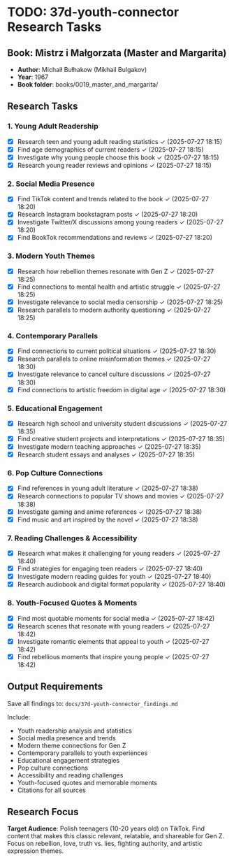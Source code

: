# TODO: 37d-youth-connector Research Tasks

## Book: Mistrz i Małgorzata (Master and Margarita)
- **Author**: Michaił Bułhakow (Mikhail Bulgakov)  
- **Year**: 1967
- **Book folder**: books/0019_master_and_margarita/

## Research Tasks

### 1. Young Adult Readership
- [x] Research teen and young adult reading statistics ✓ (2025-07-27 18:15)
- [x] Find age demographics of current readers ✓ (2025-07-27 18:15)
- [x] Investigate why young people choose this book ✓ (2025-07-27 18:15)
- [x] Research young reader reviews and opinions ✓ (2025-07-27 18:15)

### 2. Social Media Presence
- [x] Find TikTok content and trends related to the book ✓ (2025-07-27 18:20)
- [x] Research Instagram bookstagram posts ✓ (2025-07-27 18:20)
- [x] Investigate Twitter/X discussions among young readers ✓ (2025-07-27 18:20)
- [x] Find BookTok recommendations and reviews ✓ (2025-07-27 18:20)

### 3. Modern Youth Themes
- [x] Research how rebellion themes resonate with Gen Z ✓ (2025-07-27 18:25)
- [x] Find connections to mental health and artistic struggle ✓ (2025-07-27 18:25)
- [x] Investigate relevance to social media censorship ✓ (2025-07-27 18:25)
- [x] Research parallels to modern authority questioning ✓ (2025-07-27 18:25)

### 4. Contemporary Parallels
- [x] Find connections to current political situations ✓ (2025-07-27 18:30)
- [x] Research parallels to online misinformation themes ✓ (2025-07-27 18:30)
- [x] Investigate relevance to cancel culture discussions ✓ (2025-07-27 18:30)
- [x] Find connections to artistic freedom in digital age ✓ (2025-07-27 18:30)

### 5. Educational Engagement
- [x] Research high school and university student discussions ✓ (2025-07-27 18:35)
- [x] Find creative student projects and interpretations ✓ (2025-07-27 18:35)
- [x] Investigate modern teaching approaches ✓ (2025-07-27 18:35)
- [x] Research student essays and analyses ✓ (2025-07-27 18:35)

### 6. Pop Culture Connections
- [x] Find references in young adult literature ✓ (2025-07-27 18:38)
- [x] Research connections to popular TV shows and movies ✓ (2025-07-27 18:38)
- [x] Investigate gaming and anime references ✓ (2025-07-27 18:38)
- [x] Find music and art inspired by the novel ✓ (2025-07-27 18:38)

### 7. Reading Challenges & Accessibility
- [x] Research what makes it challenging for young readers ✓ (2025-07-27 18:40)
- [x] Find strategies for engaging teen readers ✓ (2025-07-27 18:40)
- [x] Investigate modern reading guides for youth ✓ (2025-07-27 18:40)
- [x] Research audiobook and digital format popularity ✓ (2025-07-27 18:40)

### 8. Youth-Focused Quotes & Moments
- [x] Find most quotable moments for social media ✓ (2025-07-27 18:42)
- [x] Research scenes that resonate with young readers ✓ (2025-07-27 18:42)
- [x] Investigate romantic elements that appeal to youth ✓ (2025-07-27 18:42)
- [x] Find rebellious moments that inspire young people ✓ (2025-07-27 18:42)

## Output Requirements
Save all findings to: `docs/37d-youth-connector_findings.md`

Include:
- Youth readership analysis and statistics
- Social media presence and trends
- Modern theme connections for Gen Z
- Contemporary parallels to youth experiences
- Educational engagement strategies
- Pop culture connections
- Accessibility and reading challenges
- Youth-focused quotes and memorable moments
- Citations for all sources

## Research Focus
**Target Audience**: Polish teenagers (10-20 years old) on TikTok. Find content that makes this classic relevant, relatable, and shareable for Gen Z. Focus on rebellion, love, truth vs. lies, fighting authority, and artistic expression themes.